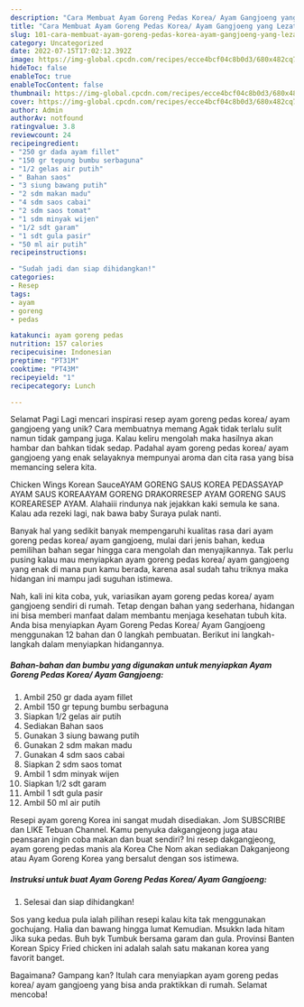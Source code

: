 ```yaml
---
description: "Cara Membuat Ayam Goreng Pedas Korea/ Ayam Gangjoeng yang Lezat, Lezat"
title: "Cara Membuat Ayam Goreng Pedas Korea/ Ayam Gangjoeng yang Lezat, Lezat"
slug: 101-cara-membuat-ayam-goreng-pedas-korea-ayam-gangjoeng-yang-lezat-lezat
category: Uncategorized
date: 2022-07-15T17:02:12.392Z
image: https://img-global.cpcdn.com/recipes/ecce4bcf04c8b0d3/680x482cq70/ayam-goreng-pedas-korea-ayam-gangjoeng-foto-resep-utama.jpg
hideToc: false
enableToc: true
enableTocContent: false
thumbnail: https://img-global.cpcdn.com/recipes/ecce4bcf04c8b0d3/680x482cq70/ayam-goreng-pedas-korea-ayam-gangjoeng-foto-resep-utama.jpg
cover: https://img-global.cpcdn.com/recipes/ecce4bcf04c8b0d3/680x482cq70/ayam-goreng-pedas-korea-ayam-gangjoeng-foto-resep-utama.jpg
author: Admin
authorAv: notfound
ratingvalue: 3.8
reviewcount: 24
recipeingredient:
- "250 gr dada ayam fillet"
- "150 gr tepung bumbu serbaguna"
- "1/2 gelas air putih"
- " Bahan saos"
- "3 siung bawang putih"
- "2 sdm makan madu"
- "4 sdm saos cabai"
- "2 sdm saos tomat"
- "1 sdm minyak wijen"
- "1/2 sdt garam"
- "1 sdt gula pasir"
- "50 ml air putih"
recipeinstructions:

- "Sudah jadi dan siap dihidangkan!"
categories:
- Resep
tags:
- ayam
- goreng
- pedas

katakunci: ayam goreng pedas 
nutrition: 157 calories
recipecuisine: Indonesian
preptime: "PT31M"
cooktime: "PT43M"
recipeyield: "1"
recipecategory: Lunch

---
```



Selamat Pagi Lagi mencari inspirasi resep ayam goreng pedas korea/ ayam gangjoeng yang unik? Cara membuatnya memang Agak tidak terlalu sulit namun tidak gampang juga. Kalau keliru mengolah maka hasilnya akan hambar dan bahkan tidak sedap. Padahal ayam goreng pedas korea/ ayam gangjoeng yang enak selayaknya mempunyai aroma dan cita rasa yang bisa memancing selera kita.


Chicken Wings Korean SauceAYAM GORENG SAUS KOREA PEDASSAYAP AYAM SAUS KOREAAYAM GORENG DRAKORRESEP AYAM GORENG SAUS KOREARESEP AYAM. Alahaiii rindunya nak jejakkan kaki semula ke sana. Kalau ada rezeki lagi, nak bawa baby Suraya pulak nanti.

Banyak hal yang sedikit banyak mempengaruhi kualitas rasa dari ayam goreng pedas korea/ ayam gangjoeng, mulai dari jenis bahan, kedua pemilihan bahan segar hingga cara mengolah dan menyajikannya. Tak perlu pusing kalau mau menyiapkan ayam goreng pedas korea/ ayam gangjoeng yang enak di mana pun kamu berada, karena asal sudah tahu triknya maka hidangan ini mampu jadi suguhan istimewa.


Nah, kali ini kita coba, yuk, variasikan ayam goreng pedas korea/ ayam gangjoeng sendiri di rumah. Tetap dengan bahan yang sederhana, hidangan ini bisa memberi manfaat dalam membantu menjaga kesehatan tubuh kita. Anda bisa menyiapkan Ayam Goreng Pedas Korea/ Ayam Gangjoeng menggunakan 12 bahan dan 0 langkah pembuatan. Berikut ini langkah-langkah dalam menyiapkan hidangannya.

<!--inarticleads1-->

##### Bahan-bahan dan bumbu yang digunakan untuk menyiapkan Ayam Goreng Pedas Korea/ Ayam Gangjoeng:

1. Ambil 250 gr dada ayam fillet
1. Ambil 150 gr tepung bumbu serbaguna
1. Siapkan 1/2 gelas air putih
1. Sediakan  Bahan saos
1. Gunakan 3 siung bawang putih
1. Gunakan 2 sdm makan madu
1. Gunakan 4 sdm saos cabai
1. Siapkan 2 sdm saos tomat
1. Ambil 1 sdm minyak wijen
1. Siapkan 1/2 sdt garam
1. Ambil 1 sdt gula pasir
1. Ambil 50 ml air putih


Resepi ayam goreng Korea ini sangat mudah disediakan. Jom SUBSCRIBE dan LIKE Tebuan Channel. Kamu penyuka dakgangjeong juga atau peansaran ingin coba makan dan buat sendiri? Ini resep dakgangjeong, ayam goreng pedas manis ala Korea Che Nom akan sediakan Dakganjeong atau Ayam Goreng Korea yang bersalut dengan sos istimewa. 

<!--inarticleads2-->

##### Instruksi untuk buat Ayam Goreng Pedas Korea/ Ayam Gangjoeng:


1. Selesai dan siap dihidangkan!

Sos yang kedua pula ialah pilihan resepi kalau kita tak menggunakan gochujang. Halia dan bawang hingga lumat Kemudian. Msukkn lada hitam Jika suka pedas. Buh byk Tumbuk bersama garam dan gula. Provinsi Banten Korean Spicy Fried chicken ini adalah salah satu makanan korea yang favorit banget. 

Bagaimana? Gampang kan? Itulah cara menyiapkan ayam goreng pedas korea/ ayam gangjoeng yang bisa anda praktikkan di rumah. Selamat mencoba!

